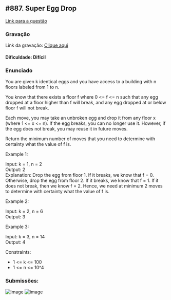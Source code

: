 ## #887. Super Egg Drop

[Link para a questão](https://leetcode.com/problems/super-egg-drop/description/)

### Gravação

Link da gravação: [Clique aqui]()

#### Dificuldade: Difícil

### Enunciado

You are given k identical eggs and you have access to a building with n floors labeled from 1 to n.

You know that there exists a floor f where 0 <= f <= n such that any egg dropped at a floor higher than f will break, and any egg dropped at or below floor f will not break.

Each move, you may take an unbroken egg and drop it from any floor x (where 1 <= x <= n). If the egg breaks, you can no longer use it. However, if the egg does not break, you may reuse it in future moves.

Return the minimum number of moves that you need to determine with certainty what the value of f is.

Example 1:

Input: k = 1, n = 2 <br>
Output: 2 <br>
Explanation: 
Drop the egg from floor 1. If it breaks, we know that f = 0.
Otherwise, drop the egg from floor 2. If it breaks, we know that f = 1.
If it does not break, then we know f = 2.
Hence, we need at minimum 2 moves to determine with certainty what the value of f is.

Example 2:

Input: k = 2, n = 6<br>
Output: 3

Example 3:


Input: k = 3, n = 14<br>
Output: 4


Constraints:

- 1 <= k <= 100
- 1 <= n <= 10^4




### Submissões: 
![image](https://github.com/user-attachments/assets/47de9ec3-388f-4c6f-ac0b-3d6eed4cfd1e)
![image](https://github.com/user-attachments/assets/c8bdf4e0-bdfb-49a7-b56e-225f9c04cb3b)







